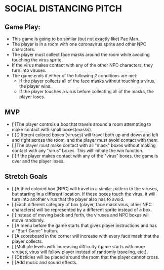 # SOCIAL DISTANCING PITCH

## Game Play:
 
- This game is going to be similar (but not exactly like) Pac Man.  
- The player is in a room with one coronavirus sprite and other NPC characters.  
- The player must collect face masks around the room while avoiding touching the virus sprite.
- If the virus makes contact with any of the other NPC characters, they turn into viruses.
- The game ends if either of the following 2 conditions are met:
    - If the player collects all of the face masks without touching a virus, the player wins.
    - If the player touches a virus before collecting all of the masks, the player loses.




## MVP

- [ ]The player controls a box that travels around a room attempting to make contact with small boxes(masks).
- [ ]Different colored boxes (viruses) will travel both up and down and left and right across the room, and the player must avoid contact with them.
- [ ]The player must make contact with all "mask" boxes without making contact with any "virus" boxes.  This will initiate the win function.
- [ ]If the player makes contact with any of the "virus" boxes, the game is over and the player loses.


## Stretch Goals

- [ ]A third colored box (NPC) will travel in a similar pattern to the viruses, but starting in a different location. If these boxes touch the virus, it will turn into another virus that the player also has to avoid.
- [ ]Each different category of box (player, face mask virus, other NPC characters) will be represented by a different sprite instead of a box.
- [ ]Instead of moving back and forth, the viruses and NPC boxes will move randomly.
- [ ]A menu before the game starts that gives player instructions and has a "Start Game" button.
- [ ]A scoreboard in the corner will increase with every face mask that the player collects.
- [ ]Multiple levels with increasing difficulty (game starts with more viruses, virus will follow player instead of randomly traveling, etc.).
- [ ]Obsticles will be placed around the room that the player cannot cross.
- [ ]Add music and sound effects.
